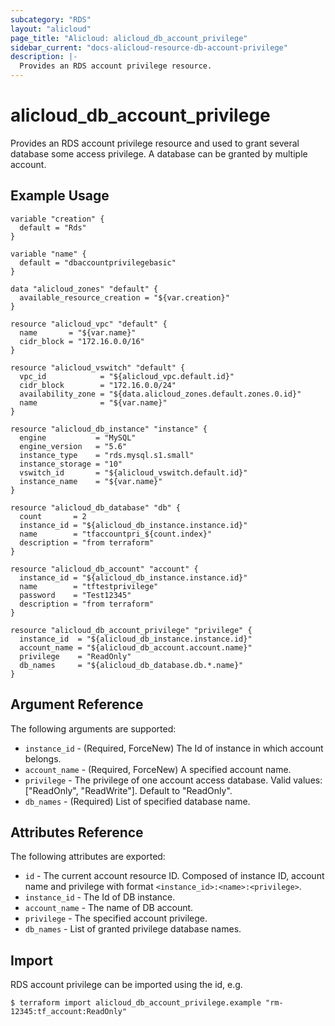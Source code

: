 ```yaml
---
subcategory: "RDS"
layout: "alicloud"
page_title: "Alicloud: alicloud_db_account_privilege"
sidebar_current: "docs-alicloud-resource-db-account-privilege"
description: |-
  Provides an RDS account privilege resource.
---
```


# alicloud\_db\_account\_privilege

Provides an RDS account privilege resource and used to grant several database some access privilege. A database can be granted by multiple account.

## Example Usage

```
variable "creation" {
  default = "Rds"
}

variable "name" {
  default = "dbaccountprivilegebasic"
}

data "alicloud_zones" "default" {
  available_resource_creation = "${var.creation}"
}

resource "alicloud_vpc" "default" {
  name       = "${var.name}"
  cidr_block = "172.16.0.0/16"
}

resource "alicloud_vswitch" "default" {
  vpc_id            = "${alicloud_vpc.default.id}"
  cidr_block        = "172.16.0.0/24"
  availability_zone = "${data.alicloud_zones.default.zones.0.id}"
  name              = "${var.name}"
}

resource "alicloud_db_instance" "instance" {
  engine           = "MySQL"
  engine_version   = "5.6"
  instance_type    = "rds.mysql.s1.small"
  instance_storage = "10"
  vswitch_id       = "${alicloud_vswitch.default.id}"
  instance_name    = "${var.name}"
}

resource "alicloud_db_database" "db" {
  count       = 2
  instance_id = "${alicloud_db_instance.instance.id}"
  name        = "tfaccountpri_${count.index}"
  description = "from terraform"
}

resource "alicloud_db_account" "account" {
  instance_id = "${alicloud_db_instance.instance.id}"
  name        = "tftestprivilege"
  password    = "Test12345"
  description = "from terraform"
}

resource "alicloud_db_account_privilege" "privilege" {
  instance_id  = "${alicloud_db_instance.instance.id}"
  account_name = "${alicloud_db_account.account.name}"
  privilege    = "ReadOnly"
  db_names     = "${alicloud_db_database.db.*.name}"
}
```

## Argument Reference

The following arguments are supported:

* `instance_id` - (Required, ForceNew) The Id of instance in which account belongs.
* `account_name` - (Required, ForceNew) A specified account name.
* `privilege` - The privilege of one account access database. Valid values: ["ReadOnly", "ReadWrite"]. Default to "ReadOnly".
* `db_names` - (Required) List of specified database name.

## Attributes Reference

The following attributes are exported:

* `id` - The current account resource ID. Composed of instance ID, account name and privilege with format `<instance_id>:<name>:<privilege>`.
* `instance_id` - The Id of DB instance.
* `account_name` - The name of DB account.
* `privilege` - The specified account privilege.
* `db_names` - List of granted privilege database names.

## Import

RDS account privilege can be imported using the id, e.g.

```
$ terraform import alicloud_db_account_privilege.example "rm-12345:tf_account:ReadOnly"
```
